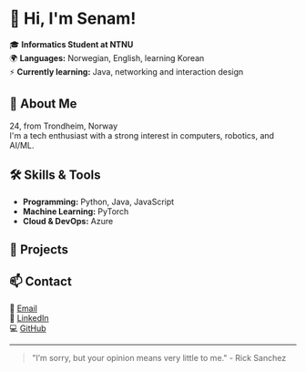 <!---
Sp1noffs/Sp1noffs is a ✨ special ✨ repository because its `README.md` (this file) appears on your GitHub profile.
You can click the Preview link to take a look at your changes.
--->

# 👋 Hi, I'm Senam!

🎓 **Informatics Student at NTNU**  
🌍 **Languages:** Norwegian, English, learning Korean  
⚡ **Currently learning:** Java, networking and interaction design  

## 🚀 About Me  
24, from Trondheim, Norway   
I'm a tech enthusiast with a strong interest in computers, robotics, and AI/ML.   

## 🛠️ Skills & Tools  
- **Programming:** Python, Java, JavaScript  
- **Machine Learning:** PyTorch  
- **Cloud & DevOps:** Azure  

## 📌 Projects  
<!--🔹 [Project Name](GitHub Repo Link) – Short description of what it does  
🔹 [Another Project](GitHub Repo Link) – Another interesting project  -->

## 📫 Contact  
📧 [Email](mailto:dancing_dolce.7i@icloud.com)   
💼 [LinkedIn](www.linkedin.com/in/senam-julian-yao-asmussen-9b629823a)  
💻 [GitHub](https://github.com/SenamAsmussen)  

---

> "I’m sorry, but your opinion means very little to me." - Rick Sanchez  
